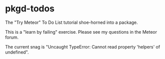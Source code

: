 # pkgd-todos
The "Try Meteor" To Do List tutorial shoe-horned into a package.

This is a "learn by failing" exercise.  Please see my questions in the Meteor forum.

The current snag is "Uncaught TypeError: Cannot read property 'helpers' of undefined".


